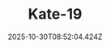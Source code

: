 ---
title: "Kate-19"
description: ""
image: "/uploads/photos/1761814324418-Kate-19.webp"
display: "/uploads/photos/1761814324418-Kate-19-display.webp"
thumbnail: "/uploads/photos/1761814324418-Kate-19-thumb.webp"
width: 4912
height: 7360
featured: false
date: 2025-10-30T08:52:04.424Z
order: 0
---